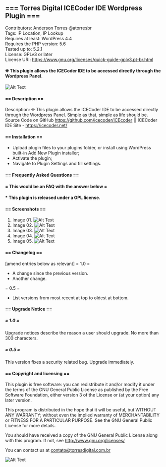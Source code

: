 ## === Torres Digital ICECoder IDE Wordpress Plugin ===

Contributors: Anderson Torres @atorresbr <br/>
Tags: IP Location, IP Lookup<br/>
Requires at least: WordPress 4.4<br/>
Requires the PHP version: 5.6<br/>
Tested up to: 5.2.1<br/>
License: GPLv3 or later<br/>
License URI: https://www.gnu.org/licenses/quick-guide-gplv3.pt-br.html

#### ❉ This plugin allows the ICECoder IDE to be accessed directly through the Wordpress Panel.

![Alt Text](https://repository-images.githubusercontent.com/203066618/9c9f0800-c1ff-11e9-91d2-8ec68f399bf8)


#### == Description ==

Description:  ❉ This plugin allows the ICECoder IDE to be accessed directly through the Wordpress Panel. Simple as that, simple as life should be. Source Code on GitHub https://github.com/icecoder/ICEcoder || ICECoder IDE Site - https://icecoder.net/

#### == Installation ==

* Upload plugin files to your plugins folder, or install using WordPress built-in Add New Plugin installer;
* Activate the plugin;
* Navigate to Plugin Settings and fill settings.

#### == Frequently Asked Questions ==

#### = This would be an FAQ with the answer below =

#### * This plugin is released under a GPL license.

#### == Screenshots ==

1. Image 01. ![Alt Text](https://repository-images.githubusercontent.com/203066618/9c9f0800-c1ff-11e9-91d2-8ec68f399bf8)
2. Image 02. ![Alt Text](https://repository-images.githubusercontent.com/203066618/9c9f0800-c1ff-11e9-91d2-8ec68f399bf8)
3. Image 03. ![Alt Text](https://repository-images.githubusercontent.com/203066618/9c9f0800-c1ff-11e9-91d2-8ec68f399bf8)
4. Image 04. ![Alt Text](https://repository-images.githubusercontent.com/203066618/9c9f0800-c1ff-11e9-91d2-8ec68f399bf8)
5. Image 05. ![Alt Text](https://repository-images.githubusercontent.com/203066618/9c9f0800-c1ff-11e9-91d2-8ec68f399bf8)


#### == Changelog ==

[amend entries below as relevant]
= 1.0 =
* A change since the previous version.
* Another change.

= 0.5 =
* List versions from most recent at top to oldest at bottom.

#### == Upgrade Notice ==

##### = 1.0 =
Upgrade notices describe the reason a user should upgrade. No more than 300 characters.

##### = 0.5 =
This version fixes a security related bug. Upgrade immediately.

#### == Copyright and licensing ==

This plugin is free software: you can redistribute it and/or modify it under the terms of the GNU General Public License as published by the Free Software Foundation, either version 3 of the License or (at your option) any later version.

This program is distributed in the hope that it will be useful, but WITHOUT ANY WARRANTY; without even the implied warranty of MERCHANTABILITY or FITNESS FOR A PARTICULAR PURPOSE. See the GNU General Public License for more details.

You should have received a copy of the GNU General Public License along with this program. If not, see http://www.gnu.org/licenses/

You can contact us at contato@torresdigital.com.br

![Alt Text](https://media.giphy.com/media/uJGN9fXkAqgiQ/giphy.gif)
